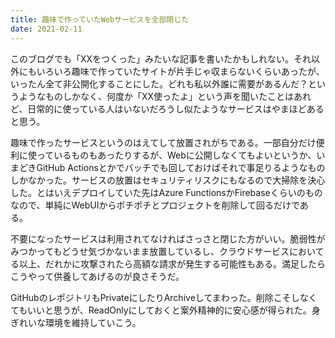 ```yaml
---
title: 趣味で作っていたWebサービスを全部閉じた
date: 2021-02-11
---
```


このブログでも「XXをつくった」みたいな記事を書いたかもしれない。それ以外にもいろいろ趣味で作っていたサイトが片手じゃ収まらないくらいあったが、いったん全て非公開化することにした。どれも私以外誰に需要があるんだ？というようなものしかなく、何度か「XX使ったよ」という声を聞いたことはあれど、日常的に使っている人はいないだろうし似たようなサービスはやまほどあると思う。

趣味で作ったサービスというのはえてして放置されがちである。一部自分だけ便利に使っているものもあったりするが、Webに公開しなくてもよいというか、いまどきGitHub Actionsとかでバッチでも回しておけばそれで事足りるようなものしかなかった。サービスの放置はセキュリティリスクにもなるので大掃除を決心した。とはいえデプロイしていた先はAzure FunctionsかFirebaseくらいのものなので、単純にWebUIからポチポチとプロジェクトを削除して回るだけである。

不要になったサービスは利用されてなければさっさと閉じた方がいい。脆弱性がみつかってもどうせ気づかないまま放置しているし、クラウドサービスにおいてる以上、だれかに攻撃されたら高額な請求が発生する可能性もある。満足したらこうやって供養してあげるのが良さそうだ。

GitHubのレポジトリもPrivateにしたりArchiveしてまわった。削除こそしなくてもいいと思うが、ReadOnlyにしておくと案外精神的に安心感が得られた。身ぎれいな環境を維持していこう。

